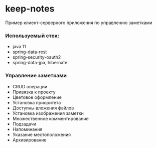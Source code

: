 # keep-notes

Пример клиент-серверного приложения по управлению заметками

### Используемый стек:
 - java 11
 - spring-data-rest
 - spring-security-oauth2
 - spring-data-jpa, hibernate

### Управление заметками
 - CRUD операции
 - Привязка к проекту
 - Цветовое оформление
 - Установка приоритета
 - Доступны вложения файлов
 - Установка изображения заметки
 - Множественное комментирование
 - Подзадачи
 - Напоминания
 - Указание местоположения
 - Архивирование
